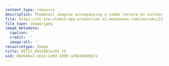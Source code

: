 ```yaml
---
content_type: resource
description: Thumbnail imagine accompanying a video lecture on nuclear reactor safety.
file: https://ol-ocw-studio-app-production.s3.amazonaws.com/courses/22-091-nuclear-reactor-safety-spring-2008/08eb46a3eb2e1d042009a70e4b02b67a_MIT22_091S08lec01_th.jpg
file_type: image/jpeg
image_metadata:
  caption: ''
  credit: ''
  image-alt: ''
resourcetype: Image
title: MIT22_091S08lec01_th
uid: 08eb46a3-eb2e-1d04-2009-a70e4b02b67a
---
```


